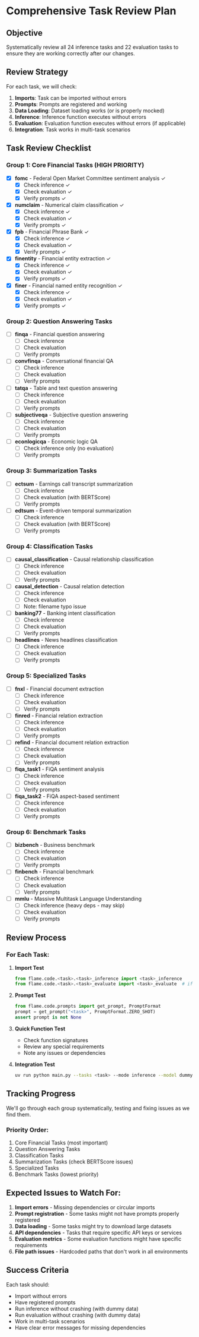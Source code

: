 # Comprehensive Task Review Plan

## Objective
Systematically review all 24 inference tasks and 22 evaluation tasks to ensure they are working correctly after our changes.

## Review Strategy

For each task, we will check:
1. **Imports**: Task can be imported without errors
2. **Prompts**: Prompts are registered and working
3. **Data Loading**: Dataset loading works (or is properly mocked)
4. **Inference**: Inference function executes without errors
5. **Evaluation**: Evaluation function executes without errors (if applicable)
6. **Integration**: Task works in multi-task scenarios

## Task Review Checklist

### Group 1: Core Financial Tasks (HIGH PRIORITY)
- [x] **fomc** - Federal Open Market Committee sentiment analysis ✓
  - [x] Check inference ✓
  - [x] Check evaluation ✓
  - [x] Verify prompts ✓
- [x] **numclaim** - Numerical claim classification ✓
  - [x] Check inference ✓
  - [x] Check evaluation ✓
  - [x] Verify prompts ✓
- [x] **fpb** - Financial Phrase Bank ✓
  - [x] Check inference ✓
  - [x] Check evaluation ✓
  - [x] Verify prompts ✓
- [x] **finentity** - Financial entity extraction ✓
  - [x] Check inference ✓
  - [x] Check evaluation ✓
  - [x] Verify prompts ✓
- [x] **finer** - Financial named entity recognition ✓
  - [x] Check inference ✓
  - [x] Check evaluation ✓
  - [x] Verify prompts ✓

### Group 2: Question Answering Tasks
- [ ] **finqa** - Financial question answering
  - [ ] Check inference
  - [ ] Check evaluation
  - [ ] Verify prompts
- [ ] **convfinqa** - Conversational financial QA
  - [ ] Check inference
  - [ ] Check evaluation
  - [ ] Verify prompts
- [ ] **tatqa** - Table and text question answering
  - [ ] Check inference
  - [ ] Check evaluation
  - [ ] Verify prompts
- [ ] **subjectiveqa** - Subjective question answering
  - [ ] Check inference
  - [ ] Check evaluation
  - [ ] Verify prompts
- [ ] **econlogicqa** - Economic logic QA
  - [ ] Check inference only (no evaluation)
  - [ ] Verify prompts

### Group 3: Summarization Tasks
- [ ] **ectsum** - Earnings call transcript summarization
  - [ ] Check inference
  - [ ] Check evaluation (with BERTScore)
  - [ ] Verify prompts
- [ ] **edtsum** - Event-driven temporal summarization
  - [ ] Check inference
  - [ ] Check evaluation (with BERTScore)
  - [ ] Verify prompts

### Group 4: Classification Tasks
- [ ] **causal_classification** - Causal relationship classification
  - [ ] Check inference
  - [ ] Check evaluation
  - [ ] Verify prompts
- [ ] **causal_detection** - Causal relation detection
  - [ ] Check inference
  - [ ] Check evaluation
  - [ ] Note: filename typo issue
- [ ] **banking77** - Banking intent classification
  - [ ] Check inference
  - [ ] Check evaluation
  - [ ] Verify prompts
- [ ] **headlines** - News headlines classification
  - [ ] Check inference
  - [ ] Check evaluation
  - [ ] Verify prompts

### Group 5: Specialized Tasks
- [ ] **fnxl** - Financial document extraction
  - [ ] Check inference
  - [ ] Check evaluation
  - [ ] Verify prompts
- [ ] **finred** - Financial relation extraction
  - [ ] Check inference
  - [ ] Check evaluation
  - [ ] Verify prompts
- [ ] **refind** - Financial document relation extraction
  - [ ] Check inference
  - [ ] Check evaluation
  - [ ] Verify prompts
- [ ] **fiqa_task1** - FiQA sentiment analysis
  - [ ] Check inference
  - [ ] Check evaluation
  - [ ] Verify prompts
- [ ] **fiqa_task2** - FiQA aspect-based sentiment
  - [ ] Check inference
  - [ ] Check evaluation
  - [ ] Verify prompts

### Group 6: Benchmark Tasks
- [ ] **bizbench** - Business benchmark
  - [ ] Check inference
  - [ ] Check evaluation
  - [ ] Verify prompts
- [ ] **finbench** - Financial benchmark
  - [ ] Check inference
  - [ ] Check evaluation
  - [ ] Verify prompts
- [ ] **mmlu** - Massive Multitask Language Understanding
  - [ ] Check inference (heavy deps - may skip)
  - [ ] Check evaluation
  - [ ] Verify prompts

## Review Process

### For Each Task:
1. **Import Test**
   ```python
   from flame.code.<task>.<task>_inference import <task>_inference
   from flame.code.<task>.<task>_evaluate import <task>_evaluate  # if exists
   ```

2. **Prompt Test**
   ```python
   from flame.code.prompts import get_prompt, PromptFormat
   prompt = get_prompt("<task>", PromptFormat.ZERO_SHOT)
   assert prompt is not None
   ```

3. **Quick Function Test**
   - Check function signatures
   - Review any special requirements
   - Note any issues or dependencies

4. **Integration Test**
   ```bash
   uv run python main.py --tasks <task> --mode inference --model dummy
   ```

## Tracking Progress

We'll go through each group systematically, testing and fixing issues as we find them. 

### Priority Order:
1. Core Financial Tasks (most important)
2. Question Answering Tasks
3. Classification Tasks
4. Summarization Tasks (check BERTScore issues)
5. Specialized Tasks
6. Benchmark Tasks (lowest priority)

## Expected Issues to Watch For:

1. **Import errors** - Missing dependencies or circular imports
2. **Prompt registration** - Some tasks might not have prompts properly registered
3. **Data loading** - Some tasks might try to download large datasets
4. **API dependencies** - Tasks that require specific API keys or services
5. **Evaluation metrics** - Some evaluation functions might have specific requirements
6. **File path issues** - Hardcoded paths that don't work in all environments

## Success Criteria

Each task should:
- Import without errors
- Have registered prompts
- Run inference without crashing (with dummy data)
- Run evaluation without crashing (with dummy data)
- Work in multi-task scenarios
- Have clear error messages for missing dependencies